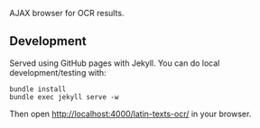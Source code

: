 AJAX browser for OCR results.

Development
-----------

Served using GitHub pages with Jekyll. You can do local development/testing with:

    bundle install
    bundle exec jekyll serve -w

Then open <http://localhost:4000/latin-texts-ocr/> in your browser.

